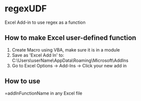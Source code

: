 # regexUDF
Excel Add-in to use regex as a function

## How to make Excel user-defined function

1) Create Macro using VBA, make sure it is in a module
2) Save as 'Excel Add In' to: C:\Users\userName\AppData\Roaming\Microsoft\AddIns
3) Go to Excel Options -> Add-Ins -> Click your new add in


## How to use
=addInFunctionName in any Excel file
